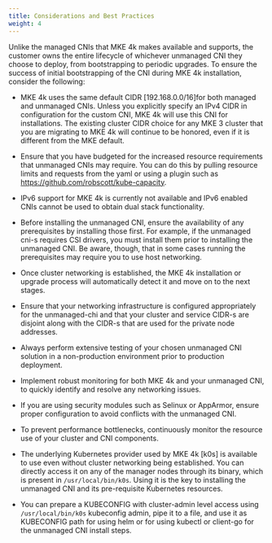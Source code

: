 ```yaml
---
title: Considerations and Best Practices
weight: 4
---
```


Unlike the managed CNIs that MKE 4k makes available and supports, the customer
owns the entire lifecycle of whichever unmanaged CNI they choose to deploy,
from bootstrapping to periodic upgrades. To ensure the success of initial
bootstrapping of the CNI during MKE 4k installation, consider the following:

- MKE 4k uses the same default CIDR [192.168.0.0/16]for both managed and
  unmanaged CNIs. Unless you explicitly specify an IPv4 CIDR in configuration
  for the custom CNI, MKE 4k will use this CNI for installations. The existing
  cluster CIDR choice for any MKE 3 cluster that you are migrating to MKE 4k
  will continue to be honored, even if it is different from the MKE default.

- Ensure that you have budgeted for the increased resource requirements that
  unmanaged CNIs may require. You can do this by pulling resource limits and
  requests from the yaml or using a plugin such as
  https://github.com/robscott/kube-capacity.

- IPv6 support for MKE 4k is currently not available and IPv6 enabled CNIs
  cannot be used to obtain dual stack functionality.

- Before installing the unmanaged CNI, ensure the availability of any
  prerequisites by installing those first. For example, if the unmanaged cni-s
  requires CSI drivers, you must install them prior to installing the unmanaged
  CNI. Be aware, though, that in some cases running the prerequisites may
  require you to use host networking.

- Once cluster networking is established, the MKE 4k installation or upgrade
  process will automatically detect it and move on to the next stages.

- Ensure that your networking infrastructure is configured appropriately for
  the unmanaged-chi and that your cluster and service CIDR-s are disjoint along
  with the CIDR-s that are used for the private node addresses.

- Always perform extensive testing of your chosen unmanaged CNI solution in a
  non-production environment prior to production deployment.

- Implement robust monitoring for both MKE 4k and your unmanaged CNI, to
  quickly identify and resolve any networking issues.

- If you are using security modules such as Selinux or AppArmor, ensure
  proper configuration to avoid conflicts with the unmanaged CNI.

- To prevent performance bottlenecks, continuously monitor the resource use of
  your cluster and CNI components.

- The underlying Kubernetes provider used by MKE 4k [k0s] is available to use
  even without cluster networking being established. You can directly access it
  on any of the manager nodes through its binary, which is present in
  ``/usr/local/bin/k0s``. Using it is the key to installing the unmanaged CNI
  and its pre-requisite Kubernetes resources.

- You can prepare a KUBECONFIG with cluster-admin level access using
  ``/usr/local/bin/k0s`` kubeconfig admin, pipe it to a file, and use it as
  KUBECONFIG path for using helm or for using kubectl or client-go for the
  unmanaged CNI install steps.